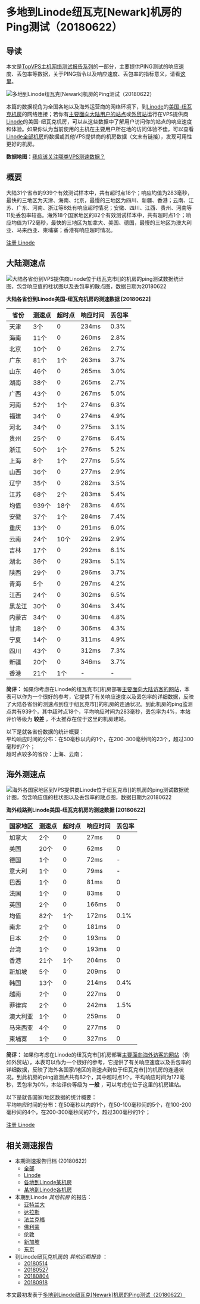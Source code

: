 #  多地到Linode纽瓦克[Newark]机房的Ping测试（20180622） 

## 导读

本文是[TopVPS主机网络测试报告系列](https://vps123.top/pingtest)的一部分，主要提供PING测试的响应速度、丢包率等数据，关于PING指令以及响应速度、丢包率的指标意义，请看[这里](https://vps123.top/what-is-ping.html)。

![多地到Linode纽瓦克\[Newark\]机房的Ping测试（20180622）](/images/thumbnails/to_linode_Newark.png)

本篇的数据视角为全国各地以及海外运营商的网络环境下，到[Linode](https://vps123.top/go/linode)的[美国-纽瓦克机房](https://vps123.top/linode-facilities.html#newark)的网络连接；若你有[主要面向大陆用户的站点](https://vps123.top/website-for-mainland-users.html)或[外贸站](https://vps123.top/website-for-internation-trade.html)运行在VPS提供商[Linode](https://vps123.top/go/linode)的美国-纽瓦克机房，可以从这些数据中了解用户访问你的站点的响应速度和体验。如果你认为当前使用的主机在主要用户所在地的访问体验不佳，可以查看[Linode全部机房](/linode/isp/china/20180622-linode-isp-china.md)的数据或其他VPS提供商的机房数据（文末有链接），发现可用性更好的机房。

**数据地图：**[我应该关注哪类VPS测速数据？](https://vps123.top/find-pingtest-data-you-need.html)

## 概要

大陆31个省市的939个有效测试样本中，共有超时点18个；响应均值为283毫秒，最快的三地区为天津、海南、北京，最慢的三地区为四川、新疆、香港；云南、江苏、广东、河南、浙江等8处有响应超时情况；安徽、四川、江西、贵州、河南等11处丢包率较高。海外18个国家地区的82个有效测试样本中，共有超时点1个；响应均值为172毫秒，最快的三地区为加拿大、美国、德国，最慢的三地区为澳大利亚、马来西亚、柬埔寨；香港有响应超时情况。

[注册 Linode](https://vps123.top/go/linode/_btn1)

## 大陆测速点

![大陆各省份到VPS提供商Linode位于纽瓦克市\[\]的机房的ping测试数据统计图，包含响应值的柱状图以及丢包率的散点图，数据日期为20180622](/images/pingtests/linode_20180622/plot_idc_linode_usa-newark_20180622_mainland.png)

**大陆各省份到Linode美国-纽瓦克机房的测速数据 [20180622]**

省份 | 测速点 | 超时点 | 响应时间 | 丢包率  
---|---|---|---|---  
天津 | 3个 | 0 | 234ms | 0.3%  
海南 | 11个 | 0 | 260ms | 2.8%  
北京 | 10个 | 0 | 262ms | 2.7%  
广东 | 81个 | 1个 | 263ms | 3.7%  
山东 | 46个 | 0 | 265ms | 3.0%  
湖南 | 38个 | 0 | 265ms | 2.7%  
广西 | 43个 | 0 | 267ms | 5.0%  
河南 | 52个 | 1个 | 274ms | 6.3%  
福建 | 34个 | 0 | 274ms | 4.9%  
河北 | 34个 | 0 | 275ms | 3.1%  
贵州 | 25个 | 0 | 276ms | 6.4%  
浙江 | 50个 | 1个 | 276ms | 5.2%  
上海 | 8个 | 1个 | 277ms | 5.5%  
山西 | 36个 | 0 | 277ms | 2.9%  
辽宁 | 35个 | 0 | 282ms | 3.5%  
江苏 | 68个 | 2个 | 283ms | 5.4%  
均值 | 939个 | 18个 | 283ms | 4.6%  
安徽 | 37个 | 1个 | 284ms | 7.4%  
重庆 | 13个 | 0 | 291ms | 6.0%  
云南 | 24个 | 10个 | 292ms | 2.9%  
吉林 | 17个 | 0 | 292ms | 6.1%  
湖北 | 36个 | 0 | 293ms | 5.1%  
陕西 | 29个 | 0 | 296ms | 3.7%  
青海 | 5个 | 0 | 297ms | 4.2%  
江西 | 24个 | 0 | 302ms | 6.5%  
黑龙江 | 30个 | 0 | 304ms | 3.4%  
内蒙古 | 34个 | 0 | 304ms | 4.8%  
甘肃 | 18个 | 0 | 306ms | 4.3%  
宁夏 | 14个 | 0 | 311ms | 4.9%  
四川 | 43个 | 0 | 312ms | 7.3%  
新疆 | 20个 | 0 | 346ms | 3.7%  
香港 | 21个 | 1个 | - | -  
  
**简评：** 如果你考虑在Linode的纽瓦克市[]机房部署[主要面向大陆访客的网站](website-for-mainland-users.html)，本表可以作为一个很好的参考，它提供了有关响应速度以及丢包率的详细数据，反映了大陆各省份的测速点到位于纽瓦克市[]的机房的连通状况。到此机房的ping监测点共有939个，其中超时点18个，平均响应时间为283毫秒，丢包率为4%，本站评价等级为 **较差** ，不太推荐在位于这里的机房建站。

以下是就各省份数据的统计概要：  
平均响应时间的分布：在50毫秒以内的1个，在200-300毫秒间的23个，超过300毫秒的7个；  
超时点较多的省份：上海、云南；

## 海外测速点

![海外各国家地区到VPS提供商Linode位于纽瓦克市\[\]的机房的ping测试数据统计图，包含响应值的柱状图以及丢包率的散点图，数据日期为20180622](/images/pingtests/linode_20180622/plot_idc_linode_usa-newark_20180622_overseas.png)

**海外线路到Linode美国-纽瓦克机房的测速数据 [20180622]**

国家地区 | 测速点 | 超时点 | 响应时间 | 丢包率  
---|---|---|---|---  
加拿大 | 2个 | 0 | 27ms | 0  
美国 | 20个 | 0 | 62ms | 0  
德国 | 1个 | 0 | 72ms | -  
意大利 | 1个 | 0 | 79ms | -  
巴西 | 1个 | 0 | 81ms | 0  
法国 | 1个 | 0 | 83ms | 0  
英国 | 2个 | 0 | 166ms | 0  
均值 | 82个 | 1个 | 172ms | 0.1%  
南非 | 2个 | 0 | 181ms | 0  
日本 | 2个 | 0 | 193ms | 0  
台湾 | 1个 | 0 | 193ms | 0  
香港 | 21个 | 1个 | 204ms | 0  
新加坡 | 5个 | 0 | 209ms | 0  
韩国 | 13个 | 0 | 214ms | 0.4%  
越南 | 2个 | 0 | 227ms | 0  
菲律宾 | 2个 | 0 | 242ms | 1.5%  
澳大利亚 | 1个 | 0 | 259ms | 0  
马来西亚 | 4个 | 0 | 277ms | 0  
柬埔寨 | 1个 | 0 | 327ms | 0  
  
**简评：** 如果你考虑在Linode的纽瓦克市[]机房部署[主要面向海外访客的网站](https://vps123.top/website-for-internation-trade.html)（例如外贸站），本表可以作为一个很好的参考，它提供了有关响应速度以及丢包率的详细数据，反映了海外各国家/地区的测速点到位于纽瓦克市[]的机房的连通状况。到此机房的ping监测点共有82个，其中超时点1个，平均响应时间为172毫秒，丢包率为0%，本站评价等级为 **一般** ，可以考虑在位于这里的机房建站。

以下是就各国家/地区数据的统计概要：  
平均响应时间的分布：在50毫秒以内的1个，在50-100毫秒间的5个，在100-200毫秒间的4个，在200-300毫秒间的7个，超过300毫秒的1个；

[注册 Linode](https://vps123.top/go/linode/_btn2)

## 相关测速报告

  * 本期测速报告归档 (20180622) 
    * [全部](https://vps123.top/pingtests/20180622 "本期各VPS提供商全部测速报告")
    * [Linode](https://vps123.top/pingtests/idc-linode/20180622 "本期Linode的全部测速报告")
    * [各地到Linode某机房](https://vps123.top/pingtests/idc-linode/isp-global/20180622 "以Linode某机房为关注对象的视角，横向比较大陆各省份、海外各国家地区")
    * [某地到Linode各机房](https://vps123.top/pingtests/idc-linode/facility-all/20180622 "以大陆某省份为关注对象的视角，横向比较Linode各机房")
  * 本期到Linode _其他机房_ 的报告： 
    * [亚特兰大](/linode/idc/atlanta/20180622-linode-idc-atlanta.md "多地到Linode亚特兰大机房的Ping测试 20180622")
    * [达拉斯](/linode/idc/dallas/20180622-linode-idc-dallas.md "多地到Linode达拉斯机房的Ping测试 20180622")
    * [法兰克福](/linode/idc/frankfurt/20180622-linode-idc-frankfurt.md "多地到Linode法兰克福机房的Ping测试 20180622")
    * [佛利蒙](/linode/idc/fremont/20180622-linode-idc-fremont.md "多地到Linode佛利蒙机房的Ping测试 20180622")
    * [伦敦](/linode/idc/london/20180622-linode-idc-london.md "多地到Linode伦敦机房的Ping测试 20180622")
    * [新加坡](/linode/idc/singapore/20180622-linode-idc-singapore.md "多地到Linode新加坡机房的Ping测试 20180622")
    * [东京](/linode/idc/tokyo/20180622-linode-idc-tokyo.md "多地到Linode东京机房的Ping测试 20180622")
  * 到Linode纽瓦克机房的 _其他近期报告_ ： 
    * [20180514](/linode/idc/newark/20180514-linode-idc-newark.md "多地到Linode纽瓦克机房的Ping测试 20180514")
    * [20180527](/linode/idc/newark/20180527-linode-idc-newark.md "多地到Linode纽瓦克机房的Ping测试 20180527")
    * [20180804](/linode/idc/newark/20180804-linode-idc-newark.md "多地到Linode纽瓦克机房的Ping测试 20180804")
    * [20180918](/linode/idc/newark/20180918-linode-idc-newark.md "多地到Linode纽瓦克机房的Ping测试 20180918")



本文最初发表于[多地到Linode纽瓦克[Newark]机房的Ping测试（20180622）](https://vps123.top/pingtest/20180622-linode-idc-newark.html)

